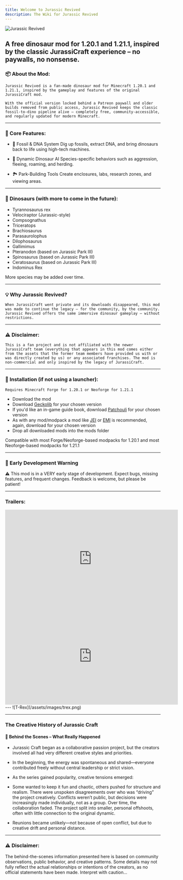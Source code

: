 ```yaml
---
title: Welcome to Jurassic Revived
description: The Wiki for Jurassic Revived
---
```


![Jurassic Revived](/assets/images/banner-logo.webp)
## A free dinosaur mod for 1.20.1 and 1.21.1, inspired by the classic JurassiCraft experience – no paywalls, no nonsense.


### 📦 About the Mod:
    Jurassic Revived is a fan-made dinosaur mod for Minecraft 1.20.1 and 1.21.1, inspired by the gameplay and features of the original JurassiCraft mod.

    With the official version locked behind a Patreon paywall and older builds removed from public access, Jurassic Revived keeps the classic fossil-to-dino pipeline alive — completely free, community-accessible, and regularly updated for modern Minecraft.

---
### 🧬 Core Features:
- 🦴 Fossil & DNA System Dig up fossils, extract DNA, and bring dinosaurs back to life using high-tech machines.

- 🧠 Dynamic Dinosaur AI Species-specific behaviors such as aggression, fleeing, roaming, and herding.

- 🏞️ Park-Building Tools Create enclosures, labs, research zones, and viewing areas.

---
### 🦕 Dinosaurs (with more to come in the future):
- Tyrannosaurus rex
- Velociraptor (Jurassic-style)
- Compsognathus
- Triceratops
- Brachiosaurus
- Parasaurolophus
- Dilophosaurus
- Gallimimus
- Pteranodon (based on Jurassic Park III)
- Spinosaurus (based on Jurassic Park III)
- Ceratosaurus (based on Jurassic Park III)
- Indominus Rex

More species may be added over time.

---
### 💡 Why Jurassic Revived?
    When JurassiCraft went private and its downloads disappeared, this mod was made to continue the legacy — for the community, by the community. Jurassic Revived offers the same immersive dinosaur gameplay — without restrictions.

---
### ⚠️ Disclaimer:
    This is a fan project and is not affiliated with the newer JurassiCraft team (everything that appears in this mod comes either from the assets that the former team members have provided us with or was directly created by us) or any associated franchises. The mod is non-commercial and only inspired by the legacy of JurassiCraft.

---
### 💾 Installation (if not using a launcher):
    Requires Minecraft Forge for 1.20.1 or Neoforge for 1.21.1
- Download the mod
- Download [Geckolib](https://modrinth.com/mod/geckolib) for your chosen version
- If you'd like an in-game guide book, download [Patchouli](https://modrinth.com/mod/patchouli) for your chosen version
- As with any mod/modpack a mod like [JEI](https://modrinth.com/mod/jei) or [EMI](https://modrinth.com/mod/emi) is recommended, again, download for your chosen version
- Drop all downloaded mods into the mods folder

Compatible with most Forge/Neoforge-based modpacks for 1.20.1 and most Neoforge-based modpacks for 1.21.1

---
### 🚧 Early Development Warning
⚠️ This mod is in a VERY early stage of development.
Expect bugs, missing features, and frequent changes.
Feedback is welcome, but please be patient!

---
### Trailers:
<iframe width="560" height="315" src="https://www.youtube.com/embed/FFnIFtvSpxI?si=RGnYNVnw1AxO8yzS" title="YouTube video player" frameBorder="0" allow="accelerometer; autoplay; clipboard-write; encrypted-media; gyroscope; picture-in-picture; web-share" referrerPolicy="strict-origin-when-cross-origin" allowFullScreen></iframe>
<iframe width="560" height="315" src="https://www.youtube.com/embed/-p4_R184X2M?si=LlMgH2uiqNsMVG_a" title="YouTube video player" frameBorder="0" allow="accelerometer; autoplay; clipboard-write; encrypted-media; gyroscope; picture-in-picture; web-share" referrerPolicy="strict-origin-when-cross-origin" allowFullScreen></iframe>
---
![T-Rex](/assets/images/trex.png)

---
### The Creative History of Jurassic Craft

#### 🦖 Behind the Scenes – What Really Happened
- Jurassic Craft began as a collaborative passion project, but the creators involved all had very different creative styles and priorities.

- In the beginning, the energy was spontaneous and shared—everyone contributed freely without central leadership or strict vision.

- As the series gained popularity, creative tensions emerged:

- Some wanted to keep it fun and chaotic, others pushed for structure and realism.
  There were unspoken disagreements over who was “driving” the project creatively.
  Conflicts weren’t public, but decisions were increasingly made individually, not as a group.
  Over time, the collaboration faded. The project split into smaller, personal offshoots, often with little connection to the original dynamic.

- Reunions became unlikely—not because of open conflict, but due to creative drift and personal distance.

---
### ⚠️ Disclaimer:
The behind-the-scenes information presented here is based on community observations, public behavior, and creative patterns. Some details may not fully reflect the actual relationships or intentions of the creators, as no official statements have been made. Interpret with caution...

